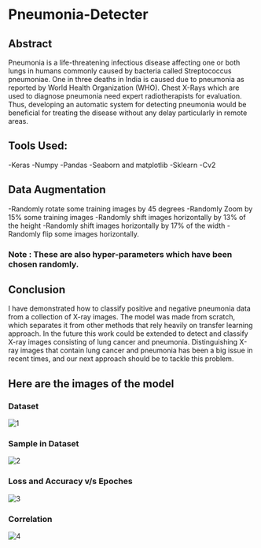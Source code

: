 # Pneumonia-Detecter
## Abstract
Pneumonia is a life-threatening infectious disease affecting one or both lungs in humans commonly caused by bacteria called Streptococcus pneumoniae. One in three deaths in India is caused due to pneumonia as reported by World Health Organization (WHO). Chest X-Rays which are used to diagnose pneumonia need expert radiotherapists for evaluation. Thus, developing an automatic system for detecting pneumonia would be beneficial for treating the disease without any delay particularly in remote areas.
## Tools Used:
-Keras
-Numpy
-Pandas
-Seaborn and matplotlib
-Sklearn
-Cv2
## Data Augmentation
-Randomly rotate some training images by 45 degrees
-Randomly Zoom by 15% some training images
-Randomly shift images horizontally by 13% of the height
-Randomly shift images horizontally by 17% of the width
-Randomly flip some images horizontally.
### Note : These are also hyper-parameters which have been chosen randomly.
## Conclusion
I have demonstrated how to classify positive and negative pneumonia data from a collection of X-ray images. The model was made from scratch, which separates it from other methods that rely heavily on transfer learning approach. In the future this work could be extended to detect and classify X-ray images consisting of lung cancer and pneumonia. Distinguishing X-ray images that contain lung cancer and pneumonia has been a big issue in recent times, and our next approach should be to tackle this problem.
## Here are the images of the model
### Dataset
![1](https://user-images.githubusercontent.com/103516326/176655277-bfd5ecd4-5939-415b-9789-1f9d26064d54.jpg)
### Sample in Dataset
![2](https://user-images.githubusercontent.com/103516326/176655584-94172940-33cc-40a3-87d7-46bfa9d91e82.jpg)
### Loss and Accuracy v/s Epoches
![3](https://user-images.githubusercontent.com/103516326/176655748-88512d08-9098-44b7-88f7-eec931df5c0e.jpg)
### Correlation
![4](https://user-images.githubusercontent.com/103516326/176655825-3a19e46f-0a76-454d-8b33-84a92372ba0e.jpg)


